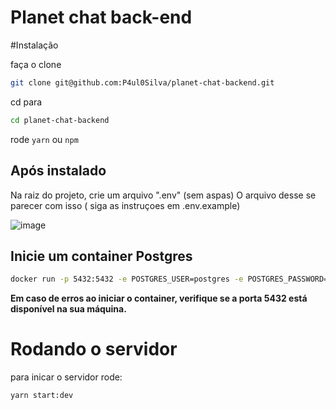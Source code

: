# Planet chat back-end

#Instalação

faça o clone
```bash
git clone git@github.com:P4ul0Silva/planet-chat-backend.git
```
cd para 
```bash
cd planet-chat-backend
```
rode ```yarn``` ou ```npm```

## Após instalado

Na raiz do projeto, crie um arquivo ".env" (sem aspas)
O arquivo desse se parecer com isso ( siga as instruçoes em .env.example)

![image](https://github.com/P4ul0Silva/planet-chat-backend/assets/79770252/3cd7da25-806b-41cb-8dbb-44fd3cdd7205)

## Inicie um container Postgres

```bash
docker run -p 5432:5432 -e POSTGRES_USER=postgres -e POSTGRES_PASSWORD=postgres postgres --name=planetchatdb
```
**Em caso de erros ao iniciar o container, verifique se a porta 5432 está disponível na sua máquina.**

# Rodando o servidor

para inicar o servidor rode:
```bash
yarn start:dev
```
